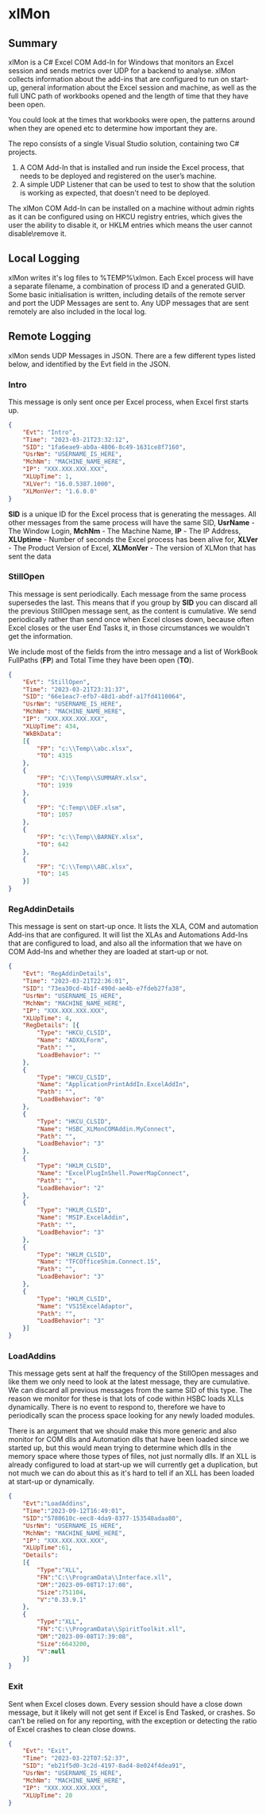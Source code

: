 # xlMon
 
## Summary
xlMon is a C# Excel COM Add-In for Windows that monitors an Excel session and sends metrics over UDP for a backend to analyse. xlMon collects information about the add-ins that are configured to run on start-up, general information about the Excel session and machine, as well as the full UNC path of workbooks opened and the length of time that they have been open.

You could look at the times that workbooks were open, the patterns around when they are opened etc to determine how important they are.

The repo consists of a single Visual Studio solution, containing two C# projects.
1) A COM Add-In that is installed and run inside the Excel process, that needs to be deployed and registered on the user’s machine.
2) A simple UDP Listener that can be used to test to show that the solution is working as expected, that doesn't need to be deployed.

The xlMon COM Add-In can be installed on a machine without admin rights as it can be configured using on HKCU registry entries, which gives the user the ability to disable it, or HKLM entries which means the user cannot disable\remove it.


## Local Logging
xlMon writes it's log files to %TEMP%\xlmon. Each Excel process will have a separate filename, a combination of process ID and a generated GUID.
Some basic initialisation is written, including details of the remote server and port the UDP Messages are sent to.
Any UDP messages that are sent remotely are also included in the local log.


## Remote Logging
xlMon sends UDP Messages in JSON. There are a few different types listed below, and identified by the Evt field in the JSON.

### Intro
This message is only sent once per Excel process, when Excel first starts up.

```json
{
    "Evt": "Intro",
    "Time": "2023-03-21T23:32:12",
    "SID": "1fa6eae9-ab0a-4806-8c49-1631ce8f7160",
    "UsrNm": "USERNAME_IS_HERE",
    "MchNm": "MACHINE_NAME_HERE",
    "IP": "XXX.XXX.XXX.XXX",
    "XLUpTime": 1,
    "XLVer": "16.0.5387.1000",
    "XLMonVer": "1.6.0.0"
}
```

**SID** is a unique ID for the Excel process that is generating the messages. All other messages from the same process will have the same SID,
**UsrName** - The Window Login, **MchNm** - The Machine Name, **IP** - The IP Address, **XLUptime** - Number of seconds the Excel process has been alive for, **XLVer** - The Product Version of Excel, **XLMonVer** - The version of XLMon that has sent the data

### StillOpen
This message is sent periodically. Each message from the same process supersedes the last. This means that if you group by **SID** you can discard all the previous StillOpen message sent, as the content is cumulative. We send periodically rather than send once when Excel closes down, because often Excel closes or the user End Tasks it, in those circumstances we wouldn't get the information.

We include most of the fields from the intro message and a list of WorkBook FullPaths (**FP**) and Total Time they have been open (**TO**).

```json
{
    "Evt": "StillOpen",
    "Time": "2023-03-21T23:31:37",
    "SID": "66e1eac7-efb7-48d1-abdf-a17fd4110064",
    "UsrNm": "USERNAME_IS_HERE",
    "MchNm": "MACHINE_NAME_HERE",
    "IP": "XXX.XXX.XXX.XXX",
    "XLUpTime": 434,
    "WkBkData":
    [{
        "FP": "c:\\Temp\\abc.xlsx",
        "TO": 4315
    },
    {
        "FP": "C:\\Temp\\SUMMARY.xlsx",
        "TO": 1939
    },
    {
        "FP": "C:Temp\\DEF.xlsm",
        "TO": 1057
    },
    {
        "FP": "c:\\Temp\\BARNEY.xlsx",
        "TO": 642
    },
    {
        "FP": "C:\\Temp\\ABC.xlsx",
        "TO": 145
    }]
}
```

### RegAddinDetails
This message is sent on start-up once. It lists the XLA, COM and automation Add-ins that are configured. It will list the XLAs and Automations Add-Ins that are configured to load, and also all the information that we have on COM Add-Ins and whether they are loaded at start-up or not.
```json
{
    "Evt": "RegAddinDetails",
    "Time": "2023-03-21T22:36:01",
    "SID": "73ea30cd-4b1f-490d-ae4b-e7fdeb27fa38",
    "UsrNm": "USERNAME_IS_HERE",
    "MchNm": "MACHINE_NAME_HERE",
    "IP": "XXX.XXX.XXX.XXX",
    "XLUpTime": 4,
    "RegDetails": [{
        "Type": "HKCU_CLSID",
        "Name": "ADXXLForm",
        "Path": "",
        "LoadBehavior": ""
    },
    {
        "Type": "HKCU_CLSID",
        "Name": "ApplicationPrintAddIn.ExcelAddIn",
        "Path": "",
        "LoadBehavior": "0"
    },
    {
        "Type": "HKCU_CLSID",
        "Name": "HSBC_XLMonCOMAddin.MyConnect",
        "Path": "",
        "LoadBehavior": "3"
    },
    {
        "Type": "HKLM_CLSID",
        "Name": "ExcelPlugInShell.PowerMapConnect",
        "Path": "",
        "LoadBehavior": "2"
    },
    {
        "Type": "HKLM_CLSID",
        "Name": "MSIP.ExcelAddin",
        "Path": "",
        "LoadBehavior": "3"
    },
    {
        "Type": "HKLM_CLSID",
        "Name": "TFCOfficeShim.Connect.15",
        "Path": "",
        "LoadBehavior": "3"
    },
    {
        "Type": "HKLM_CLSID",
        "Name": "VS15ExcelAdaptor",
        "Path": "",
        "LoadBehavior": "3"
    }]
}
```

### LoadAddins
This message gets sent at half the frequency of the StillOpen messages and like them we only need to look at the latest message, they are cumulative. We can discard all previous messages from the same SID of this type. The reason we monitor for these is that lots of code within HSBC loads XLLs dynamically. There is no event to respond to, therefore we have to periodically scan the process space looking for any newly loaded modules.

There is an argument that we should make this more generic and also monitor for COM dlls and Automation dlls that have been loaded since we started up, but this would mean trying to determine which dlls in the memory space where those types of files, not just normally dlls. If an XLL is already configured to load at start-up we will currently get a duplication, but not much we can do about this as it's hard to tell if an XLL has been loaded at start-up or dynamically.

```json
{
    "Evt":"LoadAddins",
    "Time":"2023-09-12T16:49:01",
    "SID":"5780610c-eec8-4da9-8377-153540adaa80",
    "UsrNm": "USERNAME_IS_HERE",
    "MchNm": "MACHINE_NAME_HERE",
    "IP": "XXX.XXX.XXX.XXX",
    "XLUpTime":61,
    "Details":
    [{
        "Type":"XLL",
        "FN":"C:\\ProgramData\\Interface.xll",
        "DM":"2023-09-08T17:17:08",
        "Size":751104,
        "V":"0.33.9.1"
    },
    {
        "Type":"XLL",
        "FN":"C:\\ProgramData\\SpiritToolkit.xll",
        "DM":"2023-09-08T17:39:08",
        "Size":6643200,
        "V":null
    }]
}
```


### Exit
Sent when Excel closes down. Every session should have a close down message, but it likely will not get sent if Excel is End Tasked, or crashes. So can't be relied on for any reporting, with the exception or detecting the ratio of Excel crashes to clean close downs.
```json
{
    "Evt": "Exit",
    "Time": "2023-03-22T07:52:37",
    "SID": "eb21f5d0-3c2d-4197-8ad4-8e024f4dea91",
    "UsrNm": "USERNAME_IS_HERE",
    "MchNm": "MACHINE_NAME_HERE",
    "IP": "XXX.XXX.XXX.XXX",
    "XLUpTime": 20
}
```




